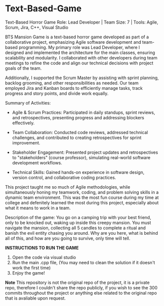 # Text-Based-Game
Text-Based Horror Game
Role: Lead Developer | Team Size: 7 | Tools: Agile, Scrum, Jira, C++, Visual Studio

BTS Mansion Game is a text-based horror game developed as part of a collaborative project, emphasizing Agile software development and team-based programming. My primary role was Lead Developer, where I designed and implemented the architecture for the main classes, ensuring scalability and modularity. I collaborated with other developers during team meetings to refine the code and align our technical decisions with project goals of the team.

Additionally, I supported the Scrum Master by assisting with sprint planning, backlog grooming, and other responsibilities as needed. Our team employed Jira and Kanban boards to efficiently manage tasks, track progress and story points, and divide work equally.

Summary of Activities:

- Agile & Scrum Practices: Participated in daily standups, sprint reviews, and retrospectives, presenting progress and addressing blockers effectively.

- Team Collaboration: Conducted code reviews, addressed technical challenges, and contributed to creating retrospectives for sprint improvement.

- Stakeholder Engagement: Presented project updates and retrospectives to "stakeholders" (course professor), simulating real-world software development workflows.

- Technical Skills: Gained hands-on experience in software design, version control, and collaborative coding practices.

This project taught me so much of Agile methodologies, while simultaneously honing my teamwork, coding, and problem solving skills in a dynamic team environment.
This was the most fun course during my time at college and defenitely learned the most during this project, especially about what it means to work in a team.


Description of the game:
You go on a camping trip with your best friend, only to be knocked out, waking up inside this creepy mansion. You must navigate the mansion, collecting all 5 candles to complete a ritual and banish the evil entity chasing you around. Why are you here, what is behind all of this, and how are you going to survive, only time will tell.

**INSTRUCTIONS TO RUN THE GAME**
1. Open the code via visual studio
2. Run the main .cpp file, (You may need to clean the solution if it doesn't work the first time)
3. Enjoy the game!

**Note**
This repository is not the original repo of the project, it is a private repo, therefore I couldn't share the repo publicly, if you wish to see the 300 commits throughout the project or anything
else related to the original repo that is avaliable upon request.
